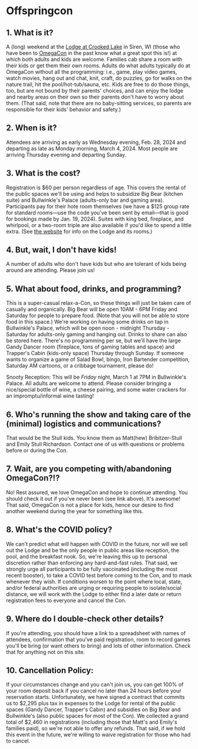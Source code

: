 # Offspringcon

## 1. What is it?

A (long) weekend at the [Lodge at Crooked Lake](https://mylodge.com/) in Siren, WI (those who have been to [OmegaCon](https://www.omegacon.org/) in the past know what a great spot this is!) at which both adults and kids are welcome. Families cab share a room with their kids or get them their own rooms. Adults do what adults typically do at OmegaCon without all the programming: i.e., game, play video games, watch movies, hang out and chat, knit, craft, do puzzles, go for walks on the nature trail, hit the pool/hot-tub/sauna, etc. Kids are free to do those things, too, but are not bound by their parents' choices, and can enjoy the lodge and nearby areas on their own so their parents don't have to worry about them. (That said, note that there are no baby-sitting services, so parents are responsible for their kids' behavior and safety.)

## 2. When is it?
Attendees are arriving as early as Wednesday evening, Feb. 28, 2024 and departing as late as Monday morning, March 4, 2024. Most people are arriving Thursday evening and departing Sunday.

## 3. What is the cost? 
Registration is $60 per person regardless of age. This covers the rental of the public spaces we'll be using and helps to subsidize Big Bear (kitchen suite) and Bullwinkle's Palace (adults-only bar and gaming area). Participants pay for their hote room themselves (we have a $125 group rate for standard rooms—use the code you've been sent by email—that is good for bookings made by Jan. 19, 2024). Suites with king bed, fireplace, and whirlpool, or a two-room triple are also available if you'd like to spend a little extra. (See [the website](https://mylodge.com/) for info on the Lodge and its rooms.)

## 4. But, wait, I don't have kids!
A number of adults who don't have kids but who are tolerant of kids being around are attending. Please join us!

## 5. What about food, drinks, and programming?
This is a super-casual relax-a-Con, so these things will just be taken care of casually and organically. Big Bear will be open 10AM - 6PM Friday and Saturday for people to prepare food. (Note that you will not be able to store food in this space.) We're working on having some drinks on tap in Bullwinkle's Palace, which will be open noon - midnight Thursday - Saturday for adults-only gaming and hanging out. Drinks to share can also be stored here. There's no programming per se, but we'll have the large Gandy Dancer room (fireplace, tons of gaming tables and space) and Trapper's Cabin (kids-only space) Thursday through Sunday. If someone wants to organize a game of Salad Bowl, bingo, Iron Bartender competition, Saturday AM cartoons, or a cribbage tournament, please do!

Snooty Reception: This will be _Friday_ night, March 1 at 7PM in Bullwinkle's Palace. All adults are welcome to attend. Please consider bringing a nice/special bottle of wine, a cheese pairing, and some water crackers for an impromptu/informal wine tasting!

## 6. Who's running the show and taking care of the (minimal) logistics and communications?
That would be the Stull kids. You know them as Matt(hew) Bribitzer-Stull and Emily Stull Richardson. Contact one of us with questions or problems before or during the Con.

## 7. Wait, are you competing with/abandoning OmegaCon?!?
No! Rest assured, we love OmegaCon and hope to continue attending. You should check it out if you've never been (see link above). It's awesome! That said, OmegaCon is not a place for kids, hence our desire to find another weekend during the year for something like this.

## 8. What's the COVID policy?
We can't predict what will happen with COVID in the future, nor will we sell out the Lodge and be the only people in public areas like reception, the pool, and the breakfast nook. So, we're leaving this up to personal discretion rather than enforcing any hard-and-fast rules. That said, we strongly urge all participants to be fully vaccinated (including the most recent booster), to take a COVID test before coming to the Con, and to mask whenever they wish. If conditions worsen to the point where local, state, and/or federal authorities are urging or requiring people to isolate/social distance, we will work with the Lodge to either find a later date or return registration fees to everyone and cancel the Con.

## 9. Where do I double-check other details?
If you're attending, you should have a link to a spreadsheet with names of attendees, confirmation that you've paid registration, room to record games you'll be bring (or want others to bring) and lots of other information. Check that for anything not on this site.

## 10. Cancellation Policy: 
If your circumstances change and you can't join us, you can get 100% of your room deposit back if you cancel no later than 24 hours before your reservation starts. Unfortunately, we have signed a contract that commits us to $2,295 plus tax in expenses to the Lodge for rental of the public spaces (Gandy Dancer, Trapper's Cabin) and subsidies on Big Bear and Bullwinkle's (also public spaces for most of the Con). We collected a grand total of $2,460 in registrations (including those that Matt's and Emily's families paid), so we're not able to offer any refunds. That said, if we hold this event in the future, we're willing to waive registration for those who had to cancel.
